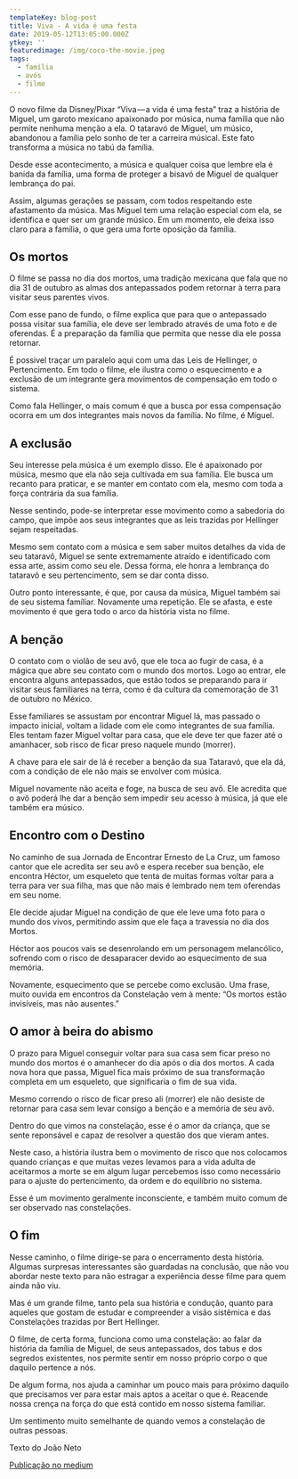 ```yaml
---
templateKey: blog-post
title: Viva - A vida é uma festa
date: 2019-05-12T13:05:00.000Z
ytkey: ''
featuredimage: /img/coco-the-movie.jpeg
tags:
  - família
  - avós
  - filme
---
```

O novo filme da Disney/Pixar “Viva — a vida é uma festa” traz a história de Miguel, um garoto mexicano apaixonado por música, numa família que não permite nenhuma menção a ela. O tataravó de Miguel, um músico, abandonou a família pelo sonho de ter a carreira músical. Este fato transforma a música no tabú da família.

Desde esse acontecimento, a música e qualquer coisa que lembre ela é banida da família, uma forma de proteger a bisavó de Miguel de qualquer lembrança do pai.

Assim, algumas gerações se passam, com todos respeitando este afastamento da música. Mas Miguel tem uma relação especial com ela, se identifica e quer ser um grande músico. Em um momento, ele deixa isso claro para a família, o que gera uma forte oposição da família.



## Os mortos

O filme se passa no dia dos mortos, uma tradição mexicana que fala que no dia 31 de outubro as almas dos antepassados podem retornar à terra para visitar seus parentes vivos.

Com esse pano de fundo, o filme explica que para que o antepassado possa visitar sua família, ele deve ser lembrado através de uma foto e de oferendas. É a preparação da família que permita que nesse dia ele possa retornar.

É possivel traçar um paralelo aqui com uma das Leis de Hellinger, o Pertencimento. Em todo o filme, ele ilustra como o esquecimento e a exclusão de um integrante gera movimentos de compensação em todo o sistema.

Como fala Hellinger, o mais comum é que a busca por essa compensação ocorra em um dos integrantes mais novos da família. No filme, é Miguel.





## A exclusão

Seu interesse pela música é um exemplo disso. Ele é apaixonado por música, mesmo que ela não seja cultivada em sua família. Ele busca um recanto para praticar, e se manter em contato com ela, mesmo com toda a força contrária da sua família.

Nesse sentindo, pode-se interpretar esse movimento como a sabedoria do campo, que impõe aos seus integrantes que as leis trazidas por Hellinger sejam respeitadas.

Mesmo sem contato com a música e sem saber muitos detalhes da vida de seu tataravô, Miguel se sente extremamente atraído e identificado com essa arte, assim como seu ele. Dessa forma, ele honra a lembrança do tataravô e seu pertencimento, sem se dar conta disso.

Outro ponto interessante, é que, por causa da música, Miguel também sai de seu sistema famíliar. Novamente uma repetição. Ele se afasta, e este movimento é que gera todo o arco da história vista no filme.



## A benção

O contato com o violão de seu avô, que ele toca ao fugir de casa, é a mágica que abre seu contato com o mundo dos mortos. Logo ao entrar, ele encontra alguns antepassados, que estão todos se preparando para ir visitar seus familiares na terra, como é da cultura da comemoração de 31 de outubro no México.

Esse familiares se assustam por encontrar Miguel lá, mas passado o impacto inicial, voltam a lidade com ele como integrantes de sua família. Eles tentam fazer Miguel voltar para casa, que ele deve ter que fazer até o amanhacer, sob risco de ficar preso naquele mundo (morrer).

A chave para ele sair de lá é receber a benção da sua Tataravó, que ela dá, com a condição de ele não mais se envolver com música.

Miguel novamente não aceita e foge, na busca de seu avô. Ele acredita que o avô poderá lhe dar a benção sem impedir seu acesso à música, já que ele também era músico.



## Encontro com o Destino

No caminho de sua Jornada de Encontrar Ernesto de La Cruz, um famoso cantor que ele acredita ser seu avô e espera receber sua benção, ele encontra Héctor, um esqueleto que tenta de muitas formas voltar para a terra para ver sua filha, mas que não mais é lembrado nem tem oferendas em seu nome.

Ele decide ajudar Miguel na condição de que ele leve uma foto para o mundo dos vivos, permitindo assim que ele faça a travessia no dia dos Mortos.

Héctor aos poucos vais se desenrolando em um personagem melancólico, sofrendo com o risco de desaparacer devido ao esquecimento de sua memória.

Novamente, esquecimento que se percebe como exclusão. Uma frase, muito ouvida em encontros da Constelação vem à mente: “Os mortos estão invisíveis, mas não ausentes.”



## O amor à beira do abismo

O prazo para Miguel conseguir voltar para sua casa sem ficar preso no mundo dos mortos é o amanhecer do dia após o dia dos mortos. A cada nova hora que passa, Miguel fica mais próximo de sua transformação completa em um esqueleto, que significaria o fim de sua vida.

Mesmo correndo o risco de ficar preso ali (morrer) ele não desiste de retornar para casa sem levar consigo a benção e a memória de seu avô.

Dentro do que vimos na constelação, esse é o amor da criança, que se sente reponsável e capaz de resolver a questão dos que vieram antes.

Neste caso, a história ilustra bem o movimento de risco que nos colocamos quando crianças e que muitas vezes levamos para a vida adulta de aceitarmos a morte se em algum lugar percebemos isso como necessário para o ajuste do pertencimento, da ordem e do equilíbrio no sistema.

Esse é um movimento geralmente inconsciente, e também muito comum de ser observado nas constelações.



## O fim

Nesse caminho, o filme dirige-se para o encerramento desta história. Algumas surpresas interessantes são guardadas na conclusão, que não vou abordar neste texto para não estragar a experiência desse filme para quem ainda não viu.

Mas é um grande filme, tanto pela sua história e condução, quanto para aqueles que gostam de estudar e compreender a visão sistêmica e das Constelações trazidas por Bert Hellinger.

O filme, de certa forma, funciona como uma constelação: ao falar da história da família de Miguel, de seus antepassados, dos tabus e dos segredos existentes, nos permite sentir em nosso próprio corpo o que daquilo pertence a nós.

De algum forma, nos ajuda a caminhar um pouco mais para próximo daquilo que precisamos ver para estar mais aptos a aceitar o que é. Reacende nossa crença na força do que está contido em nosso sistema familiar.

Um sentimento muito semelhante de quando vemos a constelação de outras pessoas.



Texto do João Neto

[Publicação no medium](https://medium.com/@joaosneto/um-olhar-para-viva-a-vida-%C3%A9-uma-festa-pela-%C3%B3tica-da-constela%C3%A7%C3%A3o-familiar-3148372faaa2)
